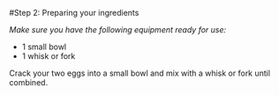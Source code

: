 #Step 2: Preparing your ingredients

*Make sure you have the following equipment ready for use:*
* 1 small bowl
* 1 whisk or fork

Crack your two eggs into a small bowl and mix with a whisk or fork until combined.
